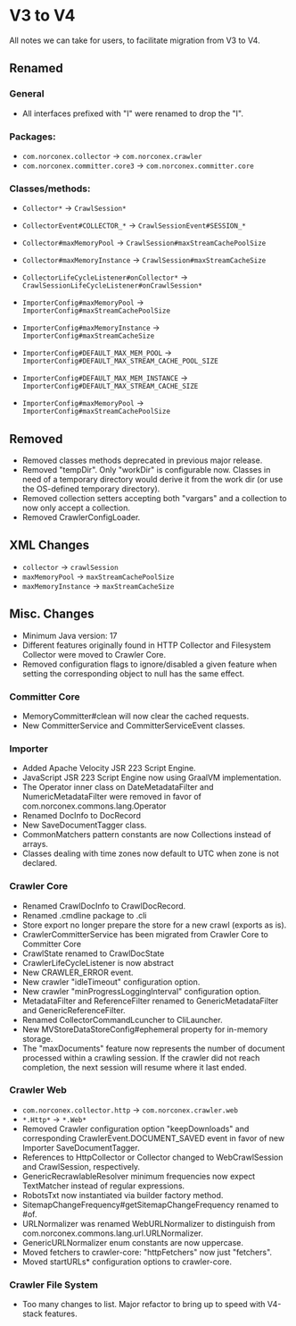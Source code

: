 V3 to V4
========

All notes we can take for users, to facilitate migration from V3 to V4.

Renamed
-------

### General

* All interfaces prefixed with "I" were renamed to drop the "I".

### Packages:

* `com.norconex.collector` → `com.norconex.crawler`
* `com.norconex.committer.core3` → `com.norconex.committer.core`

### Classes/methods:

* `Collector*` → `CrawlSession*`
* `CollectorEvent#COLLECTOR_*` → `CrawlSessionEvent#SESSION_*`
* `Collector#maxMemoryPool` → `CrawlSession#maxStreamCachePoolSize`
* `Collector#maxMemoryInstance` → `CrawlSession#maxStreamCacheSize`
* `CollectorLifeCycleListener#onCollector*`
  → `CrawlSessionLifeCycleListener#onCrawlSession*`

* `ImporterConfig#maxMemoryPool` → `ImporterConfig#maxStreamCachePoolSize`
* `ImporterConfig#maxMemoryInstance` → `ImporterConfig#maxStreamCacheSize`
* `ImporterConfig#DEFAULT_MAX_MEM_POOL` → `ImporterConfig#DEFAULT_MAX_STREAM_CACHE_POOL_SIZE`
* `ImporterConfig#DEFAULT_MAX_MEM_INSTANCE` → `ImporterConfig#DEFAULT_MAX_STREAM_CACHE_SIZE`

* `ImporterConfig#maxMemoryPool` → `ImporterConfig#maxStreamCachePoolSize`

Removed
-------

* Removed classes methods deprecated in previous major release.
* Removed "tempDir". Only "workDir" is configurable now. Classes 
  in need of a  temporary directory would derive it from the work 
  dir (or use the OS-defined temporary directory).
* Removed collection setters accepting both "vargars" and a collection
  to now only accept a collection. 
* Removed CrawlerConfigLoader.

XML Changes
-----------

* `collector` → `crawlSession`
* `maxMemoryPool` → `maxStreamCachePoolSize`
* `maxMemoryInstance` → `maxStreamCacheSize`


Misc. Changes
-------------

* Minimum Java version: 17
* Different features originally found in HTTP Collector and Filesystem Collector
  were moved to Crawler Core.
* Removed configuration flags to ignore/disabled a given feature when setting
  the corresponding object to null has the same effect.

### Committer Core

* MemoryCommitter#clean will now clear the cached requests.
* New CommitterService and CommitterServiceEvent classes.

### Importer

* Added Apache Velocity JSR 223 Script Engine.
* JavaScript JSR 223 Script Engine now using GraalVM implementation.
* The Operator inner class on DateMetadataFilter and NumericMetadataFilter
  were removed in favor of com.norconex.commons.lang.Operator
* Renamed DocInfo to DocRecord
* New SaveDocumentTagger class.
* CommonMatchers pattern constants are now Collections instead of arrays.
* Classes dealing with time zones now default to UTC when
  zone is not declared.

### Crawler Core

* Renamed CrawlDocInfo to CrawlDocRecord.
* Renamed .cmdline package to .cli
* Store export no longer prepare the store for a new crawl (exports as is).
* CrawlerCommitterService has been migrated from Crawler Core to
  Committer Core
* CrawlState renamed to CrawlDocState
* CrawlerLifeCycleListener is now abstract
* New CRAWLER_ERROR event.
* New crawler "idleTimeout" configuration option.
* New crawler "minProgressLoggingInterval" configuration option.
* MetadataFilter and ReferenceFilter renamed to GenericMetadataFilter and 
  GenericReferenceFilter.
* Renamed CollectorCommandLcuncher to CliLauncher.
* New MVStoreDataStoreConfig#ephemeral property for in-memory storage.
* The "maxDocuments" feature now represents the number of document processed
  within a crawling session. If the crawler did not reach completion, 
  the next session will resume where it last ended.
  
### Crawler Web

* `com.norconex.collector.http` → `com.norconex.crawler.web`
* `*.Http*` → `*.Web*`
* Removed Crawler configuration option "keepDownloads" and corresponding 
  CrawlerEvent.DOCUMENT_SAVED event in favor of new Importer SaveDocumentTagger.
* References to HttpCollector or Collector changed to WebCrawlSession 
  and CrawlSession, respectively.
* GenericRecrawlableResolver minimum frequencies now expect TextMatcher 
  instead of regular expressions.
* RobotsTxt now instantiated via builder factory method.
* SitemapChangeFrequency#getSitemapChangeFrequency renamed to #of.
* URLNormalizer was renamed WebURLNormalizer to distinguish from 
  com.norconex.commons.lang.url.URLNormalizer.
* GenericURLNormalizer enum constants are now uppercase.
* Moved fetchers to crawler-core: "httpFetchers" now just "fetchers".
* Moved startURLs* configuration options to crawler-core.

### Crawler File System

* Too many changes to list. Major refactor to bring up to speed with V4-stack 
  features.